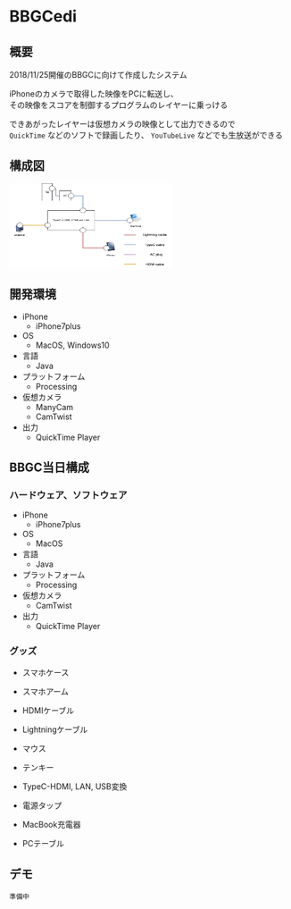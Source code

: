 # BBGCedi

## 概要
2018/11/25開催のBBGCに向けて作成したシステム

iPhoneのカメラで取得した映像をPCに転送し、  
その映像をスコアを制御するプログラムのレイヤーに乗っける

できあがったレイヤーは仮想カメラの映像として出力できるので  
`QuickTime` などのソフトで録画したり、 `YouTubeLive` などでも生放送ができる

## 構成図
<img src="img/20181125_20190714_BBGCandBeyfes.png" width="290" height="150" title="">


## 開発環境

* iPhone
    + iPhone7plus
* OS
    + MacOS, Windows10
* 言語
    + Java
* プラットフォーム
    + Processing
* 仮想カメラ
    + ManyCam
    + CamTwist
* 出力
    + QuickTime Player

## BBGC当日構成
### ハードウェア、ソフトウェア

* iPhone
    + iPhone7plus
* OS
    + MacOS
* 言語
    + Java
* プラットフォーム
    + Processing
* 仮想カメラ
    + CamTwist
* 出力
    + QuickTime Player

### グッズ

* スマホケース
* スマホアーム
* HDMIケーブル
* Lightningケーブル
* マウス
* テンキー

* TypeC-HDMI, LAN, USB変換
* 電源タップ
* MacBook充電器

* PCテーブル


## デモ
`準備中`